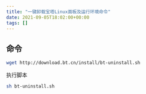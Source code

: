 ```yaml
---
title: "一键卸载宝塔Linux面板及运行环境命令"
date: 2021-09-05T18:02:00+00:00
tags: []
---
```


## 命令

```bash
wget http://download.bt.cn/install/bt-uninstall.sh
```

执行脚本

```bash
sh bt-uninstall.sh
```
